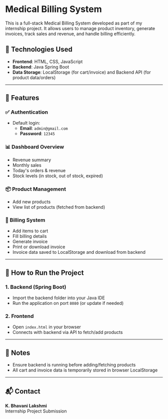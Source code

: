 # Medical Billing System

This is a full-stack Medical Billing System developed as part of my internship project. It allows users to manage product inventory, generate invoices, track sales and revenue, and handle billing efficiently.

## 🔧 Technologies Used

- **Frontend**: HTML, CSS, JavaScript
- **Backend**: Java Spring Boot
- **Data Storage**: LocalStorage (for cart/invoice) and Backend API (for product data/orders)

---

## 🧩 Features

### ✅ Authentication
- Default login:
  - **Email**: `admin@gmail.com`
  - **Password**: `12345`

### 📊 Dashboard Overview
- Revenue summary
- Monthly sales
- Today's orders & revenue
- Stock levels (in stock, out of stock, expired)

### 📦 Product Management
- Add new products
- View list of products (fetched from backend)

### 🧾 Billing System
- Add items to cart
- Fill billing details
- Generate invoice
- Print or download invoice
- Invoice data saved to LocalStorage and download from backend 

---

## 🚀 How to Run the Project

### 1. Backend (Spring Boot)
- Import the backend folder into your Java IDE
- Run the application on port `8080` (or update if needed)

### 2. Frontend
- Open `index.html` in your browser
- Connects with backend via API to fetch/add products

---


## 📌 Notes
- Ensure backend is running before adding/fetching products
- All cart and invoice data is temporarily stored in browser LocalStorage

---

## 📬 Contact

**K. Bhavani Lakshmi**  
Internship Project Submission  
